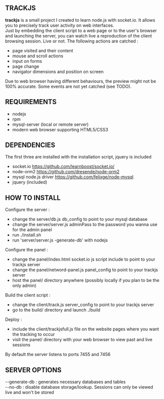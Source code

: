 TRACKJS  
-------  
__trackjs__ is a small project I created to learn node.js with socket.io. It allows you to precisely track user activity on web interfaces.  
Just by embedding the client script to a web page or to the user's browser and launching the server, you can watch live a reproduction of the client browsing session. Live or not. The following actions are catched :  
- page visited and their content  
- mouse and scroll actions  
- input on forms  
- page change  
- navigator dimensions and position on screen  
  
Due to web browser having different behaviours, the preview might not be 100% accurate. Some events are not yet catched (see TODO).  
  
REQUIREMENTS  
------------  
- nodejs  
- rpm  
- mysql-server (local or remote server)  
- modern web browser supporting HTML5/CSS3  
  
DEPENDENCIES  
------------  
The first three are installed with the installation script, jquery is included
- socket.io https://github.com/learnboost/socket.io/  
- node-orm2 https://github.com/dresende/node-orm2  
- mysql node.js driver https://github.com/felixge/node-mysql  
- jquery (included)  
  
HOW TO INSTALL  
--------------  
Configure the server :  
- change the server/db.js db_config to point to your mysql database  
- change the server/server.js adminPass to the password you wanna use for the admin panel  
- run ./install.sh  
- run 'server/server.js -generate-db' with nodejs  
  
Configure the panel :  
- change the panel/index.html socket.io js script include to point to your trackjs server   
- change the panel/netword-panel.js panel_config to point to your trackjs server  
- host the panel/ directory anywhere (possibly locally if you plan to be the only admin)  
  
Build the client script :  
- change the client/track.js server_config to point to your trackjs server  
- go to the build/ directory and launch ./build  
  
Deploy :  
- include the client/trackjsfull.js file on the website pages where you want the tracking to occur  
- visit the panel/ directory with your web browser to view past and live sessions   
  
By default the server listens to ports 7455 and 7456  
  
SERVER OPTIONS  
--------------  
--generate-db : generates necessary databases and tables  
--no-db : disable database storage/lookup. Sessions can only be viewed live and won't be stored  
